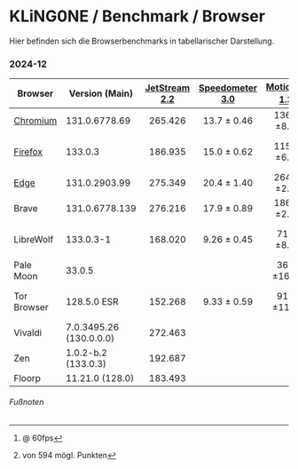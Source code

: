 # KLiNG0NE / Benchmark / Browser

Hier befinden sich die Browserbenchmarks in tabellarischer Darstellung.

### 2024-12

| Browser         | Version (Main)          | [JetStream 2.2][1] | [Speedometer 3.0][2] | [MotionMark 1.3.1][3][^1] | [SunSpider 1.0][4] | [HTML5test][5][^2]
| --------------- | ----------------------- | :----------------: | :------------------: | :-----------------------------: | :----------------: | :-------------------:
| [Chromium][chr] | 131.0.6778.69           | 265.426            | 13.7 ± 0.46          | 1367.74 ±8.41%                  | 52.0ms +/- 3.5%    | 581
| [Firefox][fir]  | 133.0.3                 | 186.935            | 15.0 ± 0.62          | 1151.14 ±6.64%                  | 49.9ms +/- 13.8%   | 546
| [Edge][edg]     | 131.0.2903.99           | 275.349            | 20.4 ± 1.40          | 2641.24 ±2.38%                  | 49.4ms +/- 2.4%    | 581
| Brave           | 131.0.6778.139          | 276.216            | 17.9 ± 0.89          | 1862.81 ±2.45%                  | 49.1ms +/- 2.8%    | 581
| LibreWolf       | 133.0.3-1               | 168.020            | 9.26 ± 0.45          |  710.78 ±8.08%                  | 36.7ms +/- 45.1%   | 539
| Pale Moon       | 33.0.5                  |                    |                      |  363.98 ±16.36%                 | 93.2ms +/- 8.7%    | 477
| Tor Browser     | 128.5.0 ESR             | 152.268            | 9.33 ± 0.59          |  914.98 ±11.30%                 | 75.0ms +/- 29.0%   | 457
| Vivaldi         | 7.0.3495.26 (130.0.0.0) | 272.463            |                      |                                 |                    | 581
| Zen             | 1.0.2-b.2 (133.0.3)     | 192.687            |
| Floorp          | 11.21.0 (128.0)         | 183.493

[1]: <https://browserbench.org/JetStream/> "JetStream 2.2"
[2]: <https://browserbench.org/Speedometer3.0/> "Speedometer 3.0"
[3]: <https://browserbench.org/MotionMark1.3.1> "SunSpider 1.0"
[4]: <http://proofcafe.org/jsx-bench/js/sunspider.html> "SunSpider 1.0"
[5]: <https://html5test.co/> "HTML5test"

[chr]: <https://chromium.woolyss.com/download/de/> "chromium.woolyss.com"
[fir]: <https://www.mozilla.org/de/firefox/all/> "www.mozilla.org"
[edg]: <https://www.microsoft.com/de-de/edge/business/download> "www.microsoft.com"

###### Fußnoten
[^1]: @ 60fps
[^2]: von 594 mögl. Punkten
